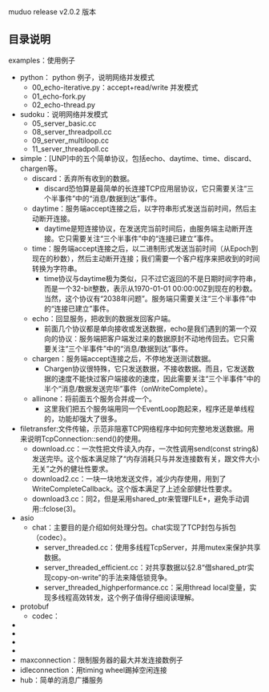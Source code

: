 muduo release v2.0.2 版本

## 目录说明
examples：使用例子
* python： python 例子，说明网络并发模式
  * 00_echo-iterative.py：accept+read/write 并发模式 
  * 01_echo-fork.py
  * 02_echo-thread.py
* sudoku：说明网络并发模式
  * 05_server_basic.cc
  * 08_server_threadpoll.cc
  * 09_server_multiloop.cc
  * 11_server_threadpoll.cc
* simple：[UNP]中的五个简单协议，包括echo、daytime、time、discard、chargen等。
  * discard：丢弃所有收到的数据。
    * discard恐怕算是最简单的长连接TCP应用层协议，它只需要关注“三个半事件”中的“消息/数据到达”事件。
  * daytime：服务端accept连接之后，以字符串形式发送当前时间，然后主动断开连接。 
    * daytime是短连接协议，在发送完当前时间后，由服务端主动断开连接。它只需要关注“三个半事件”中的“连接已建立”事件。
  * time：服务端accept连接之后，以二进制形式发送当前时间（从Epoch到现在的秒数），然后主动断开连接；我们需要一个客户程序来把收到的时间转换为字符串。   
    * time协议与daytime极为类似，只不过它返回的不是日期时间字符串，而是一个32-bit整数，表示从1970-01-01 00:00:00Z到现在的秒数。当然，这个协议有“2038年问题”。服务端只需要关注“三个半事件”中的“连接已建立”事件。
  * echo：回显服务，把收到的数据发回客户端。
    * 前面几个协议都是单向接收或发送数据，echo是我们遇到的第一个双向的协议：服务端把客户端发过来的数据原封不动地传回去。它只需要关注“三个半事件”中的“消息/数据到达”事件。
  * chargen：服务端accept连接之后，不停地发送测试数据。
    * Chargen协议很特殊，它只发送数据，不接收数据。而且，它发送数据的速度不能快过客户端接收的速度，因此需要关注“三个半事件”中的半个“消息/数据发送完毕”事件（onWriteComplete）。
  * allinone：将前面五个服务合并成一个。
    * 这里我们把五个服务端用同一个EventLoop跑起来，程序还是单线程的，功能却强大了很多。
* filetransfer:文件传输，示范非阻塞TCP网络程序中如何完整地发送数据。用来说明TcpConnection::send()的使用。
  * download.cc：一次性把文件读入内存，一次性调用send(const string&)发送完毕。这个版本满足除了“内存消耗只与并发连接数有关，跟文件大小无关”之外的健壮性要求。
  * download2.cc：一块一块地发送文件，减少内存使用，用到了WriteCompleteCallback。这个版本满足了上述全部健壮性要求。
  * download3.cc：同2，但是采用shared_ptr来管理FILE*，避免手动调用::fclose(3)。
* asio
  * chat：主要目的是介绍如何处理分包。chat实现了TCP封包与拆包（codec）。
    * server_threaded.cc：使用多线程TcpServer，并用mutex来保护共享数据。
    * server_threaded_efficient.cc：对共享数据以§2.8“借shared_ptr实现copy-on-write”的手法来降低锁竞争。 
    * server_threaded_highperformance.cc：采用thread local变量，实现多线程高效转发，这个例子值得仔细阅读理解。
* protobuf
  * codec：
* 
* 
* 
* 
* maxconnection：限制服务器的最大并发连接数例子
* idleconnection：用timing wheel踢掉空闲连接
* hub：简单的消息广播服务



